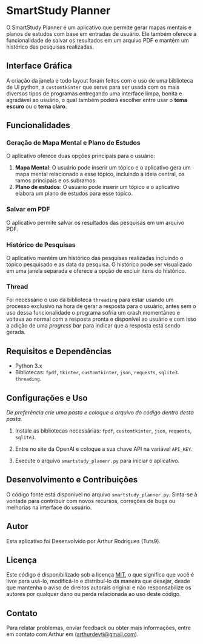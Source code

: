 # SmartStudy Planner

O SmartStudy Planner é um aplicativo que permite gerar mapas mentais e planos de estudos com base em entradas de usuário. Ele também oferece a funcionalidade de salvar os resultados em um arquivo PDF e mantém um histórico das pesquisas realizadas.

## Interface Gráfica

A criação da janela e todo layout foram feitos com o uso de uma biblioteca de UI python, a `customtkinter` que serve para ser usada com os mais diversos tipos de programas entregando uma interface limpa, bonita e agradável ao usuário, o qual também poderá escolher entre usar o **tema escuro** ou o **tema claro**.


## Funcionalidades

### Geração de Mapa Mental e Plano de Estudos

O aplicativo oferece duas opções principais para o usuário:

1. **Mapa Mental**: O usuário pode inserir um tópico e o aplicativo gera um mapa mental relacionado a esse tópico, incluindo a ideia central, os ramos principais e os subramos.
2. **Plano de estudos**: O usuário pode inserir um tópico e o aplicativo elabora um plano de estudos para esse tópico.

### Salvar em PDF

O aplicativo permite salvar os resultados das pesquisas em um arquivo PDF.

### Histórico de Pesquisas

O aplicativo mantém um histórico das pesquisas realizadas incluindo o tópico pesquisado e as data da pesquisa. O histórico pode ser visualizado em uma janela separada e oferece a opção de excluir itens do histórico.

### Thread

Foi necessário o uso da biblioteca `threading` para estar usando um processo exclusivo na hora de gerar a resposta para o usuário, antes sem o uso dessa funcionalidade o programa sofria um crash momentâneo e voltava ao normal com a resposta pronta e disponível ao usuário e com isso a adição de uma *progress bar* para indicar que a resposta está sendo gerada.

## Requisitos e Dependências

- Python 3.x
- Bibliotecas: `fpdf`, `tkinter`, `customtkinter`, `json`, `requests`, `sqlite3`. `threading`.

## Configurações e Uso

*De preferência crie uma pasta e coloque o arquivo do código dentro desta pasta.*

1. Instale as bibliotecas necessárias: `fpdf`, `customtkinter`, `json`, `requests`, `sqlite3`.
2. Entre no site da OpenAI e coloque a sua chave API na variável `API_KEY`.

3. Execute o arquivo `smartstudy_planenr.py` para iniciar o aplicativo.

## Desenvolvimento e Contribuições

O código fonte está disponível no arquivo `smartstudy_planner.py`. Sinta-se à vontade para contribuir com novos recursos, correções de bugs ou melhorias na interface do usuário.

## Autor

Esta aplicativo foi Desenvolvido por Arthur Rodrigues (Tuts9).

## Licença

Este código é disponibilizado sob a licença [MIT](https://opensource.org/licenses/MIT), o que significa que você é livre para usá-lo, modificá-lo e distribuí-lo da maneira que desejar, desde que mantenha o aviso de direitos autorais original e não responsabilize os autores por qualquer dano ou perda relacionada ao uso deste código.

## Contato

Para relatar problemas, enviar feedback ou obter mais informações, entre em contato com Arthur em (arthurdevti@gmail.com).
